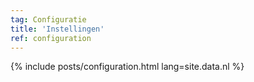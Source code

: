 ```yaml
---
tag: Configuratie
title: 'Instellingen'
ref: configuration
---
```


{% include posts/configuration.html lang=site.data.nl %}
